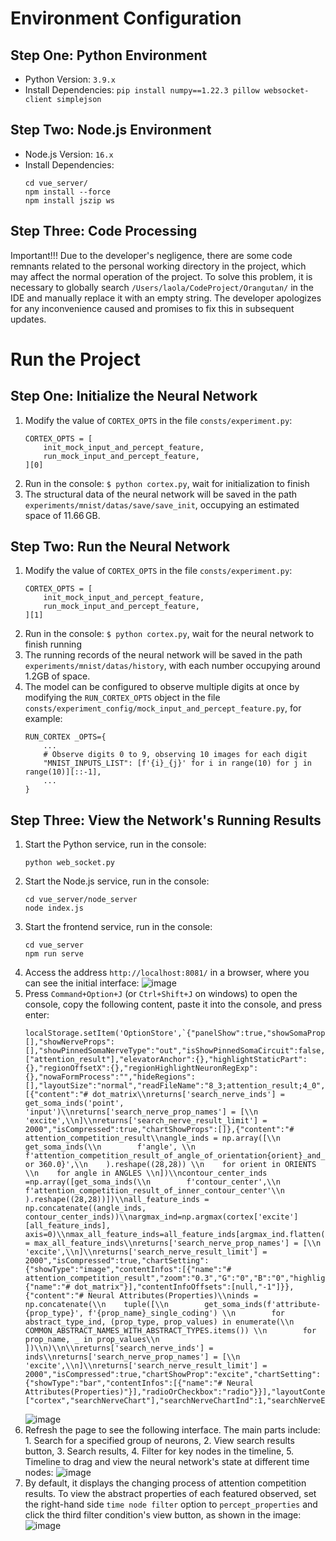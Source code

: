 # Environment Configuration
## Step One: Python Environment
* Python Version: `3.9.x`
* Install Dependencies: `pip install numpy==1.22.3 pillow websocket-client simplejson`
## Step Two: Node.js Environment
* Node.js Version: `16.x`
* Install Dependencies:
  ```
  cd vue_server/
  npm install --force
  npm install jszip ws
  ```
## Step Three: Code Processing
Important!!! Due to the developer's negligence, there are some code remnants related to the personal working directory in the project, which may affect the normal operation of the project. To solve this problem, it is necessary to globally search `/Users/laola/CodeProject/Orangutan/` in the IDE and manually replace it with an empty string. The developer apologizes for any inconvenience caused and promises to fix this in subsequent updates.
# Run the Project
## Step One: Initialize the Neural Network
1. Modify the value of `CORTEX_OPTS` in the file `consts/experiment.py`:
   ```
   CORTEX_OPTS = [
       init_mock_input_and_percept_feature,
       run_mock_input_and_percept_feature,
   ][0]
   ```
2. Run in the console: `$ python cortex.py`, wait for initialization to finish
3. The structural data of the neural network will be saved in the path `experiments/mnist/datas/save/save_init`, occupying an estimated space of 11.66 GB.
## Step Two: Run the Neural Network
1. Modify the value of `CORTEX_OPTS` in the file `consts/experiment.py`:
   ```
   CORTEX_OPTS = [
       init_mock_input_and_percept_feature,
       run_mock_input_and_percept_feature,
   ][1]
   ```
2. Run in the console: `$ python cortex.py`, wait for the neural network to finish running
3. The running records of the neural network will be saved in the path `experiments/mnist/datas/history`, with each number occupying around 1.2GB of space.
4. The model can be configured to observe multiple digits at once by modifying the `RUN_CORTEX_OPTS` object in the file `consts/experiment_config/mock_input_and_percept_feature.py`, for example:
   ```
   RUN_CORTEX _OPTS={
       ...
       # Observe digits 0 to 9, observing 10 images for each digit
       "MNIST_INPUTS_LIST": [f'{i}_{j}' for i in range(10) for j in range(10)][::-1],
       ...
   }
   ```
## Step Three: View the Network's Running Results
1. Start the Python service, run in the console:
   ```
   python web_socket.py
   ```
2. Start the Node.js service, run in the console:
   ```
   cd vue_server/node_server
   node index.js
   ```
3. Start the frontend service, run in the console:
   ```
   cd vue_server
   npm run serve
   ```
4. Access the address `http://localhost:8081/` in a browser, where you can see the initial interface:
   ![image](https://github.com/user-attachments/assets/a6417576-c6e3-4043-a3e4-d9e68ac1aebb)
6. Press `Command+Option+J` (or `Ctrl+Shift+J` on windows) to open the console, copy the following content, paste it into the console, and press enter:
   ```
   localStorage.setItem('OptionStore',`{"panelShow":true,"showSomaProps":[],"showNerveProps":[],"showPinnedSomaNerveType":"out","isShowPinnedSomaCircuit":false,"hideRestingNerve":false,"onlyShowHistoryFileNames":["attention_result"],"elevatorAnchor":{},"highlightStaticPart":{},"regionOffsetX":{},"regionHighlightNeuronRegExp":{},"nowaFormProcess":"","hideRegions":[],"layoutSize":"normal","readFileName":"8_3;attention_result;4_0","searchNerveExpressions":[{"content":"# dot_matrix\\nreturns['search_nerve_inds'] = get_soma_inds('point', 'input')\\nreturns['search_nerve_prop_names'] = [\\n    'excite',\\n]\\nreturns['search_nerve_result_limit'] = 2000","isCompressed":true,"chartShowProps":[]},{"content":"# attention_competition_result\\nangle_inds = np.array([\\n    get_soma_inds(\\n        f'angle', \\n        f'attention_competition_result_of_angle_of_orientation{orient}_and_{(orient+angle)%360 or 360.0}',\\n    ).reshape((28,28)) \\n    for orient in ORIENTS \\n    for angle in ANGLES \\n])\\ncontour_center_inds =np.array([get_soma_inds(\\n        f'contour_center',\\n        f'attention_competition_result_of_inner_contour_center'\\n    ).reshape((28,28))])\\nall_feature_inds = np.concatenate((angle_inds, contour_center_inds))\\nargmax_ind=np.argmax(cortex['excite'][all_feature_inds], axis=0)\\nmax_all_feature_inds=all_feature_inds[argmax_ind.flatten(),np.repeat(np.arange(28),28),np.tile(np.arange(28),28)]\\n\\nreturns['search_nerve_inds'] = max_all_feature_inds\\nreturns['search_nerve_prop_names'] = [\\n    'excite',\\n]\\nreturns['search_nerve_result_limit'] = 2000","isCompressed":true,"chartSetting":{"showType":"image","contentInfos":[{"name":"# attention_competition_result","zoom":"0.3","G":"0","B":"0","highlightPixelIndex":0},{"name":"# dot_matrix"}],"contentInfoOffsets":[null,"-1"]}},{"content":"# Neural Attributes(Properties)\\ninds = np.concatenate(\\n    tuple([\\n        get_soma_inds(f'attribute-{prop_type}', f'{prop_name}_single_coding') \\n        for abstract_type_ind, (prop_type, prop_values) in enumerate(\\n            COMMON_ABSTRACT_NAMES_WITH_ABSTRACT_TYPES.items()) \\n        for prop_name, _ in prop_values\\n    ])\\n)\\n\\nreturns['search_nerve_inds'] = inds\\nreturns['search_nerve_prop_names'] = [\\n    'excite',\\n]\\nreturns['search_nerve_result_limit'] = 2000","isCompressed":true,"chartShowProp":"excite","chartSetting":{"showType":"bar","contentInfos":[{"name":"# Neural Attributes(Properties)"}],"radioOrCheckbox":"radio"}}],"layoutContentSet":["cortex","searchNerveChart"],"searchNerveChartInd":1,"searchNerveEditorInd":1,"showSider":true,"leftDrawerTabsActiveKey":"2"}`)
   ```
   ![image](https://github.com/user-attachments/assets/872d30d8-ce5b-4dfd-8e5d-0323867248c7)
7. Refresh the page to see the following interface. The main parts include: 1. Search for a specified group of neurons, 2. View search results button, 3. Search results, 4. Filter for key nodes in the timeline, 5. Timeline to drag and view the neural network's state at different time nodes:
   ![image](https://github.com/user-attachments/assets/4440c688-5203-47d8-ab4f-82ddf7d10a96)
8. By default, it displays the changing process of attention competition results. To view the abstract properties of each featured observed, set the right-hand side `time node filter` option to `percept_properties` and click the third filter condition's view button, as shown in the image:
   ![image](https://github.com/user-attachments/assets/f66870ff-a4fa-445b-88a2-152509611c15)
